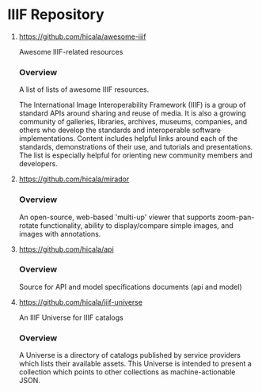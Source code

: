 # IIIF Repository

1. https://github.com/hicala/awesome-iiif

   Awesome IIIF-related resources 

   ### Overview

   A list of lists of awesome IIIF resources.

   The International Image Interoperability Framework (IIIF) is a group of standard APIs around sharing and reuse of media. It is also a growing community of galleries, libraries, archives, museums, companies, and others who develop the standards and interoperable software implementations. Content includes helpful links around each of the standards, demonstrations of their use, and tutorials and presentations. The list is especially helpful for orienting new community members and developers.

1. https://github.com/hicala/mirador

   ### Overview

   An open-source, web-based 'multi-up' viewer that supports zoom-pan-rotate functionality, ability to display/compare simple images, and images with annotations. 

1. https://github.com/hicala/api

   ### Overview

   Source for API and model specifications documents (api and model) 

1. https://github.com/hicala/iiif-universe

   An IIIF Universe for IIIF catalogs 

   ### Overview

   A Universe is a directory of catalogs published by service providers which lists their available assets. This Universe is intended to present a collection which points to other collections as machine-actionable JSON.
